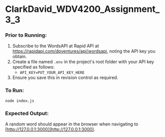 # ClarkDavid_WDV4200_Assignment_3_3

### Prior to Running:

1. Subscribe to the WordsAPI at Rapid API at https://rapidapi.com/dpventures/api/wordsapi, noting the API key you obtain.
2. Create a file named `.env` in the project's root folder with your API key specified as follows:
    - `API_KEY=PUT_YOUR_API_KEY_HERE`
3. Ensure you save this in revision control as required.

### To Run:

```shell
node index.js
```

### Expected Output:

A random word should appear in the browser when navigating to [http://127.0.0.1:3000](http://127.0.0.1:3000).